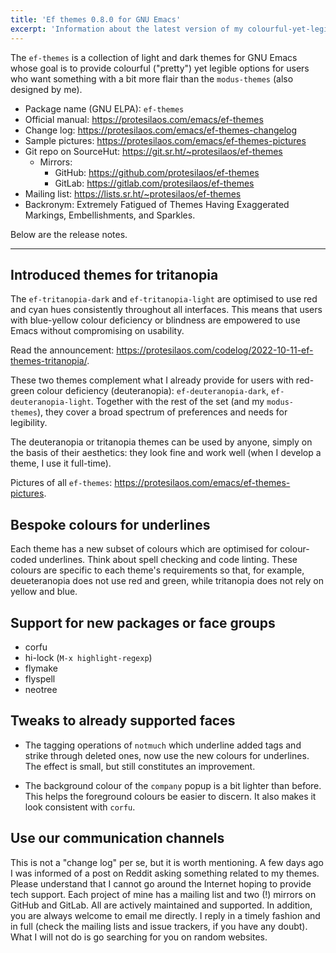 ```yaml
---
title: 'Ef themes 0.8.0 for GNU Emacs'
excerpt: 'Information about the latest version of my colourful-yet-legible themes for GNU Emacs.'
---
```


The `ef-themes` is a collection of light and dark themes for GNU Emacs
whose goal is to provide colourful ("pretty") yet legible options for
users who want something with a bit more flair than the `modus-themes`
(also designed by me).

+ Package name (GNU ELPA): `ef-themes`
+ Official manual: <https://protesilaos.com/emacs/ef-themes>
+ Change log: <https://protesilaos.com/emacs/ef-themes-changelog>
+ Sample pictures: <https://protesilaos.com/emacs/ef-themes-pictures>
+ Git repo on SourceHut: <https://git.sr.ht/~protesilaos/ef-themes>
  - Mirrors:
    + GitHub: <https://github.com/protesilaos/ef-themes>
    + GitLab: <https://gitlab.com/protesilaos/ef-themes>
+ Mailing list: <https://lists.sr.ht/~protesilaos/ef-themes>
+ Backronym: Extremely Fatigued of Themes Having Exaggerated Markings,
  Embellishments, and Sparkles.

Below are the release notes.

* * *

## Introduced themes for tritanopia

The `ef-tritanopia-dark` and `ef-tritanopia-light` are optimised to
use red and cyan hues consistently throughout all interfaces.  This
means that users with blue-yellow colour deficiency or blindness are
empowered to use Emacs without compromising on usability.

Read the announcement:
<https://protesilaos.com/codelog/2022-10-11-ef-themes-tritanopia/>.

These two themes complement what I already provide for users with
red-green colour deficiency (deuteranopia): `ef-deuteranopia-dark`,
`ef-deuteranopia-light`.  Together with the rest of the set (and my
`modus-themes`), they cover a broad spectrum of preferences and needs
for legibility.

The deuteranopia or tritanopia themes can be used by anyone, simply on
the basis of their aesthetics: they look fine and work well (when I
develop a theme, I use it full-time).

Pictures of all `ef-themes`:
<https://protesilaos.com/emacs/ef-themes-pictures>.


## Bespoke colours for underlines

Each theme has a new subset of colours which are optimised for
colour-coded underlines.  Think about spell checking and code linting.
These colours are specific to each theme's requirements so that, for
example, deueteranopia does not use red and green, while tritanopia
does not rely on yellow and blue.


## Support for new packages or face groups

-   corfu
-   hi-lock (`M-x highlight-regexp`)
-   flymake
-   flyspell
-   neotree


## Tweaks to already supported faces

-   The tagging operations of `notmuch` which underline added tags and
    strike through deleted ones, now use the new colours for underlines.
    The effect is small, but still constitutes an improvement.

-   The background colour of the `company` popup is a bit lighter than
    before.  This helps the foreground colours be easier to discern.  It
    also makes it look consistent with `corfu`.


## Use our communication channels

This is not a "change log" per se, but it is worth mentioning.  A few
days ago I was informed of a post on Reddit asking something related
to my themes.  Please understand that I cannot go around the Internet
hoping to provide tech support.  Each project of mine has a mailing
list and two (!) mirrors on GitHub and GitLab.  All are actively
maintained and supported.  In addition, you are always welcome to
email me directly.  I reply in a timely fashion and in full (check the
mailing lists and issue trackers, if you have any doubt).  What I will
not do is go searching for you on random websites.
